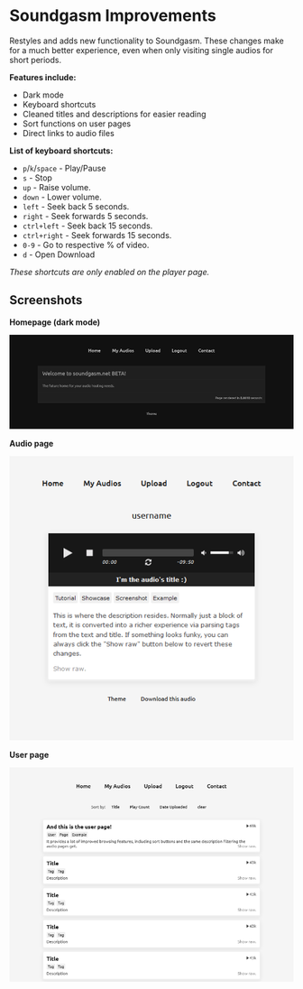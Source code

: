 # Soundgasm Improvements

Restyles and adds new functionality to Soundgasm. These changes make for a much better experience, even when only visiting single audios for short periods.

**Features include:**
- Dark mode
- Keyboard shortcuts
- Cleaned titles and descriptions for easier reading
- Sort functions on user pages
- Direct links to audio files

**List of keyboard shortcuts:**
- `p`/`k`/`space` - Play/Pause
- `s` - Stop
- `up` - Raise volume.
- `down` - Lower volume.
- `left` - Seek back 5 seconds.
- `right` - Seek forwards 5 seconds.
- `ctrl+left` - Seek back 15 seconds.
- `ctrl+right` - Seek forwards 15 seconds.
- `0-9` - Go to respective % of video.
- `d` - Open Download

*These shortcuts are only enabled on the player page.*

## Screenshots

**Homepage (dark mode)**

![](/showcase/home.png)

**Audio page**

![](/showcase/audio.png)

**User page**

![](/showcase/user.png)
